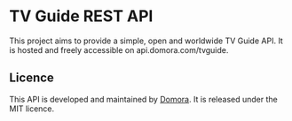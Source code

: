 TV Guide REST API
==========

This project aims to provide a simple, open and worldwide TV Guide API.
It is hosted and freely accessible on api.domora.com/tvguide.

## Licence

This API is developed and maintained by [Domora](http://domora.com).
It is released under the MIT licence.